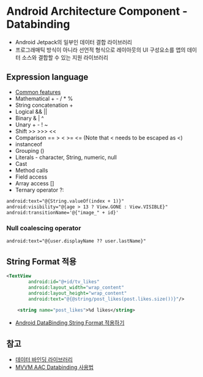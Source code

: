 # Android Architecture Component - Databinding 
- Android Jetpack의 일부인 데이터 결합 라이브러리
- 프로그래매틱 방식이 아니라 선언적 형식으로 레이아웃의 UI 구성요소를 앱의 데이터 소스와 결합할 수 있는 지원 라이브러리

## Expression language
- [Common features](https://developer.android.com/topic/libraries/data-binding/expressions?hl=ko#common_features)
- Mathematical + - / * %
- String concatenation +
- Logical && ||
- Binary & | ^
- Unary + - ! ~
- Shift >> >>> <<
- Comparison == > < >= <= (Note that < needs to be escaped as &lt;)
- instanceof
- Grouping ()
- Literals - character, String, numeric, null
- Cast
- Method calls
- Field access
- Array access []
- Ternary operator ?:

```xml
android:text="@{String.valueOf(index + 1)}"
android:visibility="@{age > 13 ? View.GONE : View.VISIBLE}"
android:transitionName='@{"image_" + id}'
```

### Null coalescing operator
```xml
android:text="@{user.displayName ?? user.lastName}"
```

## String Format 적용
```xml
<TextView
        android:id="@+id/tv_likes"
        android:layout_width="wrap_content"
        android:layout_height="wrap_content"
        android:text="@{@string/post_likes(post.likes.size())}"/>
```
```xml
    <string name="post_likes">%d likes</string>
```
- [Android DataBinding String Format 적용하기](https://gogorchg.tistory.com/entry/AndroidDataBinding-String-Format-%EC%A0%81%EC%9A%A9%ED%95%98%EA%B8%B0)

## 참고
- [데이터 바인딩 라이브러리](https://developer.android.com/topic/libraries/data-binding/?hl=ko)
- [MVVM AAC Databinding 사용법](https://medium.com/@gus0000123/android-databinding-%EC%82%AC%EC%9A%A9%EB%B2%95-9a3480a3bfc7)

